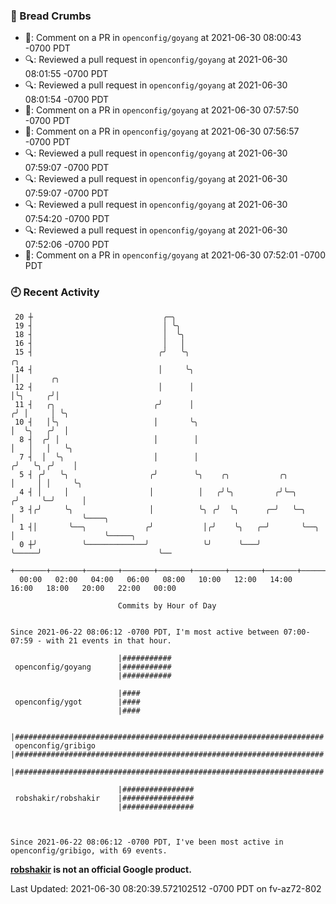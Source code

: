 ### 🍞 Bread Crumbs

 * 💬: Comment on a PR in  `openconfig/goyang` at 2021-06-30 08:00:43 -0700 PDT
 * 🔍: Reviewed a pull request in  `openconfig/goyang` at 2021-06-30 08:01:55 -0700 PDT
 * 🔍: Reviewed a pull request in  `openconfig/goyang` at 2021-06-30 08:01:54 -0700 PDT
 * 💬: Comment on a PR in  `openconfig/goyang` at 2021-06-30 07:57:50 -0700 PDT
 * 💬: Comment on a PR in  `openconfig/goyang` at 2021-06-30 07:56:57 -0700 PDT
 * 🔍: Reviewed a pull request in  `openconfig/goyang` at 2021-06-30 07:59:07 -0700 PDT
 * 🔍: Reviewed a pull request in  `openconfig/goyang` at 2021-06-30 07:59:07 -0700 PDT
 * 🔍: Reviewed a pull request in  `openconfig/goyang` at 2021-06-30 07:54:20 -0700 PDT
 * 🔍: Reviewed a pull request in  `openconfig/goyang` at 2021-06-30 07:52:06 -0700 PDT
 * 💬: Comment on a PR in  `openconfig/goyang` at 2021-06-30 07:52:01 -0700 PDT

### 🕘 Recent Activity
```
 20 ┼                             ╭─╮
 19 ┤                             │ ╰╮
 18 ┤                             │  ╰╮
 16 ┤                             │   │
 15 ┤                            ╭╯   ╰╮                                     ╭╮
 14 ┤                            │     ╰╮                                    ││       ╭╮
 12 ┤                            │      │                                    │╰╮     ╭╯│
 11 ┤   ╭╮                      ╭╯      │                                   ╭╯ │     │ ╰╮
 10 ┤   │╰╮                     │       ╰╮                                  │  ╰╮   ╭╯  │
  8 ┤  ╭╯ │                     │        │                                  │   │   │   ╰╮
  7 ┤  │  ╰╮                    │        │                                 ╭╯   ╰╮ ╭╯    │
  5 ┤ ╭╯   ╰╮                  ╭╯        ╰╮    ╭╮           ╭╮             │     │ │     ╰╮
  4 ┤ │     │                  │          │   ╭╯╰╮         ╭╯╰─╮          ╭╯     ╰─╯      │
  3 ┤╭╯     ╰╮                 │          ╰╮ ╭╯  ╰╮      ╭─╯   ╰─╮        │               ╰────╮
  1 ┤│       ╰──╮             ╭╯           │╭╯    ╰╮   ╭─╯       ╰──╮     │                    ╰─────╮
  0 ┼╯          ╰─────────────╯            ╰╯      ╰───╯            ╰─────╯                          ╰──
    +───────+───────+───────+───────+───────+───────+───────+───────+───────+───────+───────+───────+────
  00:00   02:00   04:00   06:00   08:00   10:00   12:00   14:00   16:00   18:00   20:00   22:00   00:00   

						Commits by Hour of Day


Since 2021-06-22 08:06:12 -0700 PDT, I'm most active between 07:00-07:59 - with 21 events in that hour.

```



```
                        |###########
 openconfig/goyang      |###########
                        |###########

                        |####
 openconfig/ygot        |####
                        |####

                        |#####################################################################
 openconfig/gribigo     |#####################################################################
                        |#####################################################################

                        |################
 robshakir/robshakir    |################
                        |################



Since 2021-06-22 08:06:12 -0700 PDT, I've been most active in openconfig/gribigo, with 69 events.

```
**[robshakir](mailto:robjs@google.com) is not an official Google product.**


Last Updated: 2021-06-30 08:20:39.572102512 -0700 PDT on fv-az72-802
